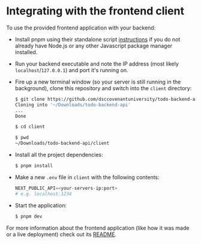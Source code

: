 # Integrating with the frontend client

To use the provided frontend application with your backend:

- Install pnpm using their standalone script [instructions](https://pnpm.io/installation#using-a-standalone-script) if you do not already have Node.js or any other Javascript package manager installed.
  
- Run your backend executable and note the IP address (most likely `localhost`/`127.0.0.1`) and port it's running on.
  
- Fire up a new terminal window (so your server is still running in the background), clone this repository and switch into the `client` directory:
  
  ```sh
  $ git clone https://github.com/dsccovenantuniversity/todo-backend-api.git
  Cloning into '~/Downloads/todo-backend-api'
  ...
  Done

  $ cd client

  $ pwd
  ~/Downloads/todo-backend-api/client
  ```

- Install all the project dependencies:

  ```sh
  $ pnpm install
  ```

- Make a new `.env` file in `client` with the following contents:

  ```python
  NEXT_PUBLIC_API=<your-servers-ip:port> 
  # e.g. localhost:1234
  ```

- Start the application:

  ```sh
  $ pnpm dev
  ```

For more information about the frontend application (like how it was made or a live deployment) check out its [README](client/README.md).
